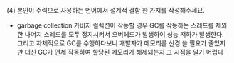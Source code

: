 (4) 본인이 주력으로 사용하는 언어에서 설계적 결함 한 가지를 작성해주세요.
- garbage collection
가비지 컬렉션이 작동할 경우 GC를 작동하는 스레드를 제외한 나머지 스레드를 모두 정지시켜서 오버헤드가 발생하여 성능 저하가 발생한다.
그리고 자체적으로 GC를 수행하다보니 개발자가 메모리를 신경 쓸 필요가 줄었지만 대신 GC가 언제 작동하여 할당된 메모리가 해제되는지 그 시점을 알기 어렵다
